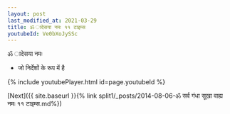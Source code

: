 ```yaml
---
layout: post
last_modified_at: 2021-03-29
title: ॐ ादेसया नमः ११ टाइम्स
youtubeId: Ve0bXoJySSc
---
```

 
 
 ॐ ादेसया नमः  
 
 -  जो निर्देशों के रूप में है 
 
  
 
  
 
 
 
 
 
 


{% include youtubePlayer.html id=page.youtubeId %}
 
[Next]({{ site.baseurl }}{% link  split1/_posts/2014-08-06-ॐ सर्व गंधा सूखा वाह्य नमः ११ टाइम्स.md%})
 
